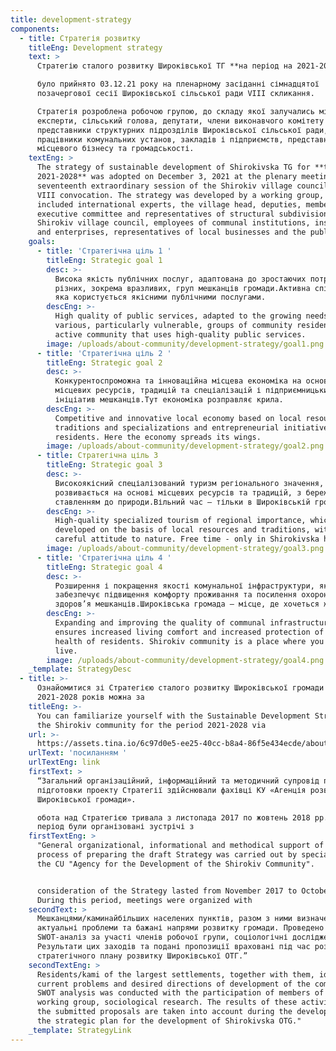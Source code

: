 ```yaml
---
title: development-strategy
components:
  - title: Стратегія розвитку
    titleEng: Development strategy
    text: >
      Стратегію сталого розвитку Широківської ТГ **на період на 2021-2028 роки**

      було прийнято 03.12.21 року на пленарному засіданні сімнадцятої
      позачергової сесії Широківської сільської ради VIII скликання.

      Стратегія розроблена робочою групою, до складу якої залучались міжнародні
      експерти, сільський голова, депутати, члени виконавчого комітету та
      представники структурних підрозділів Широківської сільської ради,
      працівники комунальних установ, закладів і підприємств, представники
      місцевого бізнесу та громадськості.
    textEng: >
      The strategy of sustainable development of Shirokivska TG for **the period
      2021-2028** was adopted on December 3, 2021 at the plenary meeting of the
      seventeenth extraordinary session of the Shirokiv village council of the
      VIII convocation. The strategy was developed by a working group, which
      included international experts, the village head, deputies, members of the
      executive committee and representatives of structural subdivisions of the
      Shirokiv village council, employees of communal institutions, institutions
      and enterprises, representatives of local businesses and the public.
    goals:
      - title: 'Стратегічна ціль 1 '
        titleEng: Strategic goal 1
        desc: >-
          Висока якість публічних послуг, адаптована до зростаючих потреб
          різних, зокрема вразливих, груп мешканців громади.Активна спільнота,
          яка користується якісними публічними послугами.
        descEng: >-
          High quality of public services, adapted to the growing needs of
          various, particularly vulnerable, groups of community residents. An
          active community that uses high-quality public services.
        image: /uploads/about-community/development-strategy/goal1.png
      - title: 'Стратегічна ціль 2 '
        titleEng: Strategic goal 2
        desc: >-
          Конкурентоспроможна та інноваційна місцева економіка на основі
          місцевих ресурсів, традицій та спеціалізацій і підприємницьких
          ініціатив мешканців.Тут економіка розправляє крила.
        descEng: >-
          Competitive and innovative local economy based on local resources,
          traditions and specializations and entrepreneurial initiatives of
          residents. Here the economy spreads its wings.
        image: /uploads/about-community/development-strategy/goal2.png
      - title: Стратегічна ціль 3
        titleEng: Strategic goal 3
        desc: >-
          Високоякісний спеціалізований туризм регіонального значення, який
          розвивається на основі місцевих ресурсів та традицій, з бережним
          ставленням до природи.Вільний час – тільки в Широківській громаді.
        descEng: >-
          High-quality specialized tourism of regional importance, which is
          developed on the basis of local resources and traditions, with a
          careful attitude to nature. Free time - only in Shirokivska hromada.
        image: /uploads/about-community/development-strategy/goal3.png
      - title: 'Стратегічна ціль 4 '
        titleEng: Strategic goal 4
        desc: >-
          Розширення і покращення якості комунальної інфраструктури, яка
          забезпечує підвищення комфорту проживання та посилення охорони життя і
          здоров’я мешканців.Широківська громада – місце, де хочеться жити.
        descEng: >-
          Expanding and improving the quality of communal infrastructure, which
          ensures increased living comfort and increased protection of life and
          health of residents. Shirokiv community is a place where you want to
          live.
        image: /uploads/about-community/development-strategy/goal4.png
    _template: StrategyDesc
  - title: >-
      Ознайомитися зі Стратегією сталого розвитку Широківської громади на період
      2021-2028 років можна за 
    titleEng: >-
      You can familiarize yourself with the Sustainable Development Strategy of
      the Shirokiv community for the period 2021-2028 via 
    url: >-
      https://assets.tina.io/6c97d0e5-ee25-40cc-b8a4-86f5e434ecde/about-community/development-strategy//Strategia_Shyrokivska_2021-2028-1.pdf
    urlText: 'посиланням '
    urlTextEng: link
    firstText: >
      “Загальний організаційний, інформаційний та методичний супровід процесу
      підготовки проекту Стратегії здійснювали фахівці КУ «Агенція розвитку
      Широківської громади».

      обота над Стратегією тривала з листопада 2017 по жовтень 2018 рр. У цей
      період були організовані зустрічі з
    firstTextEng: >
      "General organizational, informational and methodical support of the
      process of preparing the draft Strategy was carried out by specialists of
      the CU "Agency for the Development of the Shirokiv Community".


      consideration of the Strategy lasted from November 2017 to October 2018.
      During this period, meetings were organized with
    secondText: >
      Мешканцями/каминайбільших населених пунктів, разом з ними визначені
      актуальні проблеми та бажані напрями розвитку громади. Проведено
      SWOT-аналіз за участі членів робочої групи, соціологічні дослідження.
      Результати цих заходів та подані пропозиції враховані під час розробки
      стратегічного плану розвитку Широківської ОТГ.”
    secondTextEng: >
      Residents/kami of the largest settlements, together with them, identified
      current problems and desired directions of development of the community. A
      SWOT analysis was conducted with the participation of members of the
      working group, sociological research. The results of these activities and
      the submitted proposals are taken into account during the development of
      the strategic plan for the development of Shirokivska OTG."
    _template: StrategyLink
---
```



